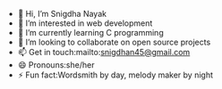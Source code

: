 - 👋 Hi, I’m Snigdha Nayak
- 👀 I’m interested in web development
- 🌱 I’m currently learning C programming
- 💞️ I’m looking to collaborate on open source projects
- 📫 Get in touch:mailto:snigdhan45@gmail.com
- 😄 Pronouns:she/her
- ⚡ Fun fact:Wordsmith by day, melody maker by night

<!---
snigdhaa18/Snigdha Nayak is a ✨ special ✨ repository because its `README.md` (this file) appears on your GitHub profile.
You can click the Preview link to take a look at your changes.
--->
